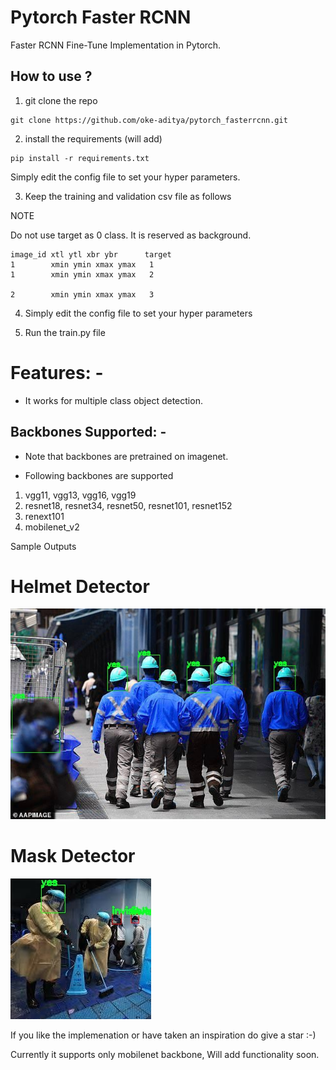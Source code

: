 # Pytorch Faster RCNN

Faster RCNN Fine-Tune Implementation in Pytorch.

## How to use ?
1. git clone the repo
```
git clone https://github.com/oke-aditya/pytorch_fasterrcnn.git
```
2. install the requirements (will add)
```
pip install -r requirements.txt
```

Simply edit the config file to set your hyper parameters.


3. Keep the training and validation csv file as follows


NOTE

Do not use target as 0 class. It is reserved as background.



```
image_id xtl ytl xbr ybr      target
1        xmin ymin xmax ymax   1
1        xmin ymin xmax ymax   2

2		 xmin ymin xmax ymax   3
```

4. Simply edit the config file to set your hyper parameters

5. Run the train.py file

# Features: -

- It works for multiple class object detection.

## Backbones Supported: -


- Note that backbones are pretrained on imagenet. 

- Following backbones are supported

1. vgg11, vgg13, vgg16, vgg19
2. resnet18, resnet34, resnet50, resnet101, resnet152
3. renext101
4. mobilenet_v2



Sample Outputs

# Helmet Detector
![Helmet Detection](outputs/helmet.jpg)

# Mask Detector
![Mask Detection](outputs/mask.jpg)



If you like the implemenation or have taken an inspiration do give a star :-)

Currently it supports only mobilenet backbone, Will add functionality soon.



